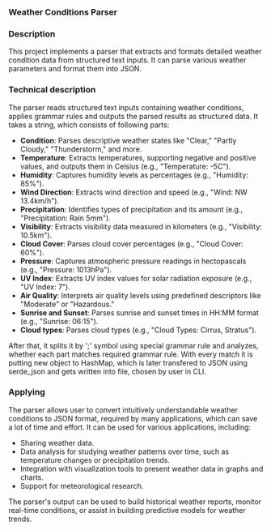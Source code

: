 ### Weather Conditions Parser

### Description
This project implements a parser that extracts and formats detailed weather condition data from structured text inputs. It can parse various weather parameters and format them into JSON.

### Technical description
The parser reads structured text inputs containing weather conditions, applies grammar rules and outputs the parsed results as structured data. It takes a string, which consists of following parts:

- **Condition**: Parses descriptive weather states like "Clear," "Partly Cloudy," "Thunderstorm," and more.
- **Temperature**: Extracts temperatures, supporting negative and positive values, and outputs them in Celsius (e.g., "Temperature: -5C").
- **Humidity**: Captures humidity levels as percentages (e.g., "Humidity: 85%").
- **Wind Direction**: Extracts wind direction and speed (e.g., "Wind: NW 13.4km/h").
- **Precipitation**: Identifies types of precipitation and its amount (e.g., "Precipitation: Rain 5mm").
- **Visibility**: Extracts visibility data measured in kilometers (e.g., "Visibility: 10.5km").
- **Cloud Cover**: Parses cloud cover percentages (e.g., "Cloud Cover: 60%").
- **Pressure**: Captures atmospheric pressure readings in hectopascals (e.g., "Pressure: 1013hPa").
- **UV Index**: Extracts UV index values for solar radiation exposure (e.g., "UV Index: 7").
- **Air Quality**: Interprets air quality levels using predefined descriptors like "Moderate" or "Hazardous."
- **Sunrise and Sunset**: Parses sunrise and sunset times in HH:MM format (e.g., "Sunrise: 06:15").
- **Cloud types**: Parses cloud types (e.g., "Cloud Types: Cirrus, Stratus").

After that, it splits it by ';' symbol using special grammar rule and analyzes, whether each part matches required grammar rule. With every match it is putting new object to HashMap, which is later transfered to JSON using serde_json and gets written into file, chosen by user in CLI.

### Applying
The parser allows user to convert intuitively understandable weather conditions to JSON format, required by many applications, which can save a lot of time and effort. It can be used for various applications, including:

- Sharing weather data.
- Data analysis for studying weather patterns over time, such as temperature changes or precipitation trends.
- Integration with visualization tools to present weather data in graphs and charts.
- Support for meteorological research.

The parser's output can be used to build historical weather reports, monitor real-time conditions, or assist in building predictive models for weather trends.